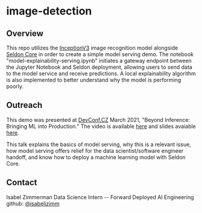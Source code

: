 # image-detection


## Overview

This repo utilizes the [InceptionV3](https://keras.io/api/applications/inceptionv3/) image recognition model alongside [Seldon Core](https://github.com/SeldonIO/seldon-core) in order to create a simple model serving demo. The notebook "model-explainability-serving.ipynb" initiates a gateway endpoint between the Jupyter Notebook and Seldon deployment, allowing users to send data to the model service and receive predictions. A local explainability algorithm is also implemented to better understand why the model is performing poorly.


## Outreach

This demo was presented at [DevConf.CZ](link) March 2021, "Beyond Inference: Bringing ML into Production." The video is available [here](https://www.youtube.com/watch?v=3ng-WcN_Th8) and slides avaiable [here](./slides). 

This talk explains the basics of model serving, why this is a relevant issue, how model serving offers relief for the data scientist/software engineer handoff, and know how to deploy a machine learning model with Seldon Core.

## Contact

Isabel Zimmerman
Data Science Intern -- Forward Deployed AI Engineering
github: [@isabelizimm](https://github.com/isabelizimm)

